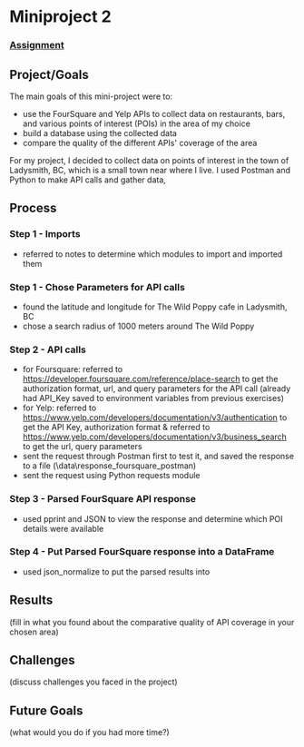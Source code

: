 # Miniproject 2

### [Assignment](assignment.md)

## Project/Goals
The main goals of this mini-project were to:
- use the FourSquare and Yelp APIs to collect data on restaurants, bars, and various points of interest (POIs) in the area of my choice
- build a database using the collected data
- compare the quality of the different APIs' coverage of the area

For my project, I decided to collect data on points of interest in the town of Ladysmith, BC, which is a small town near where I live. I used Postman and Python to make API calls and gather data, 

## Process
### Step 1 - Imports
- referred to notes to determine which modules to import and imported them

### Step 1 - Chose Parameters for API calls
- found the latitude and longitude for The Wild Poppy cafe in Ladysmith, BC
- chose a search radius of 1000 meters around The Wild Poppy 

### Step 2 - API calls
- for Foursquare: referred to https://developer.foursquare.com/reference/place-search to get the authorization format, url, and query parameters for the API call (already had API_Key saved to environment variables from previous exercises)
- for Yelp: referred to https://www.yelp.com/developers/documentation/v3/authentication to get the API Key, authorization format & 
referred to https://www.yelp.com/developers/documentation/v3/business_search to get the url, query parameters 
- sent the request through Postman first to test it, and saved the response to a file (\data\response_foursquare_postman)
- sent the request using Python requests module

### Step 3 - Parsed FourSquare API response
- used pprint and JSON to view the response and determine which POI details were available

### Step 4 - Put Parsed FourSquare response into a DataFrame
- used json_normalize to put the parsed results into 

## Results
(fill in what you found about the comparative quality of API coverage in your chosen area)

## Challenges 
(discuss challenges you faced in the project)

## Future Goals
(what would you do if you had more time?)